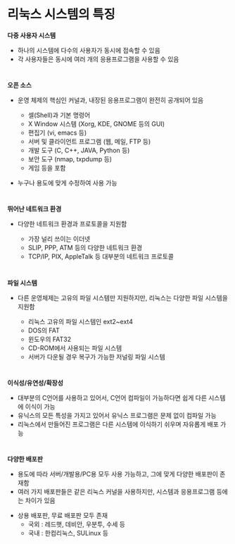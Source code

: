 # 리눅스 시스템의 특징 

**다중 사용자 시스템**
- 하나의 시스템에 다수의 사용자가 동시에 접속할 수 있음
- 각 사용자들은 동시에 여러 개의 응용프로그램을 사용할 수 있음 

#

**오픈 소스** 
* 운영 체제의 핵심인 커널과, 내장된 응용프로그램이 완전히 공개되어 있음
  
  * 셀(Shell)과 기본 명령어 
  * X Window 시스템 (Xorg, KDE, GNOME 등의 GUI)
  * 편집기 (vi, emacs 등)
  * 서버 및 클라이언트 프로그램 (웹, 메일, FTP 등)
  * 개발 도구 (C, C++, JAVA, Python 등)
  * 보안 도구 (nmap, txpdump 등)
  * 게임 등을 포함 

- 누구나 용도에 맞게 수정하여 사용 가능 

#

**뛰어난 네트워크 환경**
* 다양한 네트워크 환경과 프로토콜을 지원함 

  * 가장 널리 쓰이는 이더넷 
  * SLIP, PPP, ATM 등의 다양한 네트워크 환경 
  * TCP/IP, PIX, AppleTalk 등 대부분의 네트워크 프로토콜
  
#

**파일 시스템**
* 다른 운영체제는 고유의 파일 시스템만 지원하지만, 리눅스는 다양한 파일 시스템을 지원함

  * 리눅스 고유의 파일 시스템인 ext2~ext4
  * DOS의 FAT
  * 윈도우의 FAT32
  * CD-ROM에서 사용되는 파일 시스템 
  * 서버가 다운될 경우 복구가 가능한 저널링 파일 시스템 
  
#

**이식성/유연성/확장성**
- 대부분의 C언어를 사용하고 있어서, C언어 컴파일이 가능하다면 쉽게 다른 시스템에 이식이 가능   
- 유닉스의 모든 특성을 가지고 있어서 유닉스 프로그램은 문제 없이 컴파일 가능 
- 리눅스에서 만들어진 프로그램은 다른 시스템에 이식하기 쉬우며 자유롭게 배포 가능 

#

**다양한 배포판**
- 용도에 따라 서버/개발용/PC용 모두 사용 가능하고, 그에 맞게 다양한 배포판이 존재함 
- 여러 가지 배포판들은 같은 리눅스 커널을 사용하지만, 시스템과 응용프로그램 등에는 차이가 있음 
* 상용 배포판, 무료 배포판 모두 존재 
  * 국외 : 레드햇, 데비안, 우분투, 수세 등 
  * 국내 : 한컴리눅스, SULinux 등 
